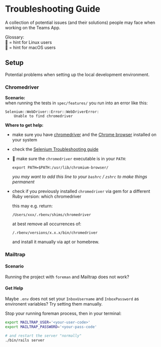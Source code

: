 # Troubleshooting Guide

A collection of potential issues (and their solutions) people may face when working on the Teams App.

Glossary:  
🐧 = hint for Linux users  
🍏 = hint for macOS users

## Setup

Potential problems when setting up the local development environment.

### Chromedriver

**Scenario:**  
when running the tests in `spec/features/` you run into an error like this:

    Selenium::WebDriver::Error::WebDriverError:
        Unable to find chromedriver

**Where to get help:**  
- make sure you have [chromedriver][chromedriver] and the [Chrome browser][chrome] installed on your system
- check the [Selenium Troubleshooting guide][selenium]
- 🐧 make sure the `chromedriver` executable is in your `PATH`:  

      export PATH=$PATH:/usr/lib/chromium-browser/

    *you may want to add this line to your `bashrc` / `zshrc` to make things permanent*
- check if you previously installed `chromedriver` via gem for a different Ruby version:
      which chromedriver

    this may e.g. return:

      /Users/xxx/.rbenv/shims/chromedriver

    at best remove all occurrences of:

      /.rbenv/versions/x.x.x/bin/chromedriver

    and install it manually via apt or homebrew.

[chromedriver]: https://sites.google.com/a/chromium.org/chromedriver/
[chrome]: https://sites.google.com/a/chromium.org/chromedriver/
[selenium]: https://sites.google.com/a/chromium.org/chromedriver/

### Mailtrap

#### Scenario

Running the project with `foreman` and Mailtrap does not work?

#### Get Help

Maybe `.env` does not set your `InboxUsername` and `InboxPassword` as environent variables? Try setting them manually.

Stop your running foreman process, then in your terminal:
```bash
export MAILTRAP_USER='<your-user-code>'
export MAILTRAP_PASSWORD='<your-pass-code'

# and restart the server "normally"
./bin/rails server
```
